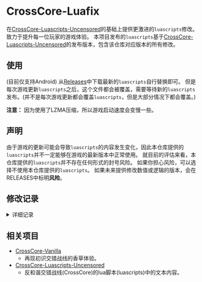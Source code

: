 # CrossCore-Luafix

在[CrossCore-Luascripts-Uncensored](https://github.com/AXiX-official/CrossCore-Luascripts-Uncensored)的基础上提供更激进的`luascripts`修改。致力于提升每一位玩家的游戏体验。
本项目发布的`luascripts`基于[CrossCore-Luascripts-Uncensored](https://github.com/AXiX-official/CrossCore-Luascripts-Uncensored)的发布版本，包含该仓库对应版本的所有修改。

## 使用

(目前仅支持Android)
从[Releases](https://github.com/AXiX-official/CrossCore-Luafix/releases/latest)中下载最新的`luascripts`自行替换即可。
但是每次游戏更新`luascripts`之后，这个文件都会被覆盖，需要等待新的`luascripts`发布。(并不是每次游戏更新都会覆盖`luascripts`，但是大部分情况下都会覆盖。)

**注意：** 因为使用了LZMA压缩，所以游戏启动速度会变慢一些。

## 声明

由于游戏的更新可能会导致`luascripts`的内容发生变化，因此本仓库提供的`luascripts`并不一定能够在游戏的最新版本中正常使用。
就目前的评估来看，本仓库提供的`luascripts`并不存在任何形式的封号风险。
如果你担心风险，可以选择不使用本仓库提供的`luascripts`。
如果未来提供修改数值或逻辑的版本，会在RELEASES中标明**风险**。

## 修改记录

<details>
<summary>详细记录</summary>

- [2024.02.16](history/2024.02.16/2024.02.16.md) 修改角色查看界面的缩放范围。

</details>

## 相关项目

- [CrossCore-Vanilla](https://github.com/lolita-id/CrossCore-Vanilla)
  - 再现初识交错战线的香草体验。
- [CrossCore-Luascripts-Uncensored](https://github.com/AXiX-official/CrossCore-Luascripts-Uncensored)
  - 反和谐交错战线(CrossCore)的lua脚本(luascripts)中的文本内容。